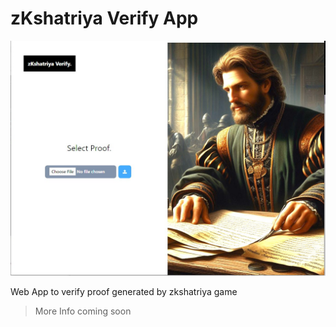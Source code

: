 # zKshatriya Verify App

![ProjectImage](./docs/github-cta.jpg "App")

Web App to verify proof generated by zkshatriya game



> More Info coming soon